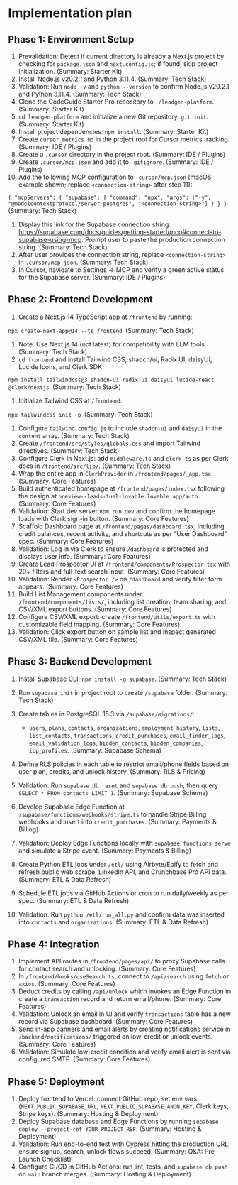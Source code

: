 # Implementation plan

## Phase 1: Environment Setup

1.  Prevalidation: Detect if current directory is already a Next.js project by checking for `package.json` and `next.config.js`; if found, skip project initialization. (Summary: Starter Kit)
2.  Install Node.js v20.2.1 and Python 3.11.4. (Summary: Tech Stack)
3.  Validation: Run `node -v` and `python --version` to confirm Node.js v20.2.1 and Python 3.11.4. (Summary: Tech Stack)
4.  Clone the CodeGuide Starter Pro repository to `./leadgen-platform`. (Summary: Starter Kit)
5.  `cd leadgen-platform` and initialize a new Git repository: `git init`. (Summary: Starter Kit)
6.  Install project dependencies: `npm install`. (Summary: Starter Kit)
7.  Create `cursor_metrics.md` in the project root for Cursor metrics tracking. (Summary: IDE / Plugins)
8.  Create a `.cursor` directory in the project root. (Summary: IDE / Plugins)
9.  Create `.cursor/mcp.json` and add it to `.gitignore`. (Summary: IDE / Plugins)
10. Add the following MCP configuration to `.cursor/mcp.json` (macOS example shown; replace `<connection-string>` after step 11):

`{ "mcpServers": { "supabase": { "command": "npx", "args": ["-y", "@modelcontextprotocol/server-postgres", "<connection-string>"] } } } `(Summary: Tech Stack)

1.  Display this link for the Supabase connection string: <https://supabase.com/docs/guides/getting-started/mcp#connect-to-supabase-using-mcp>. Prompt user to paste the production connection string. (Summary: Tech Stack)
2.  After user provides the connection string, replace `<connection-string>` in `.cursor/mcp.json`. (Summary: Tech Stack)
3.  In Cursor, navigate to Settings → MCP and verify a green active status for the Supabase server. (Summary: IDE / Plugins)

## Phase 2: Frontend Development

1.  Create a Next.js 14 TypeScript app at `/frontend` by running:

`npx create-next-app@14 --ts frontend `(Summary: Tech Stack)

1.  Note: Use Next.js 14 (not latest) for compatibility with LLM tools. (Summary: Tech Stack)
2.  `cd frontend` and install Tailwind CSS, shadcn/ui, Radix UI, daisyUI, Lucide Icons, and Clerk SDK:

`npm install tailwindcss@3 shadcn-ui radix-ui daisyui lucide-react @clerk/nextjs `(Summary: Tech Stack)

1.  Initialize Tailwind CSS at `/frontend`:

`npx tailwindcss init -p `(Summary: Tech Stack)

1.  Configure `tailwind.config.js` to include `shadcn-ui` and `daisyUI` in the `content` array. (Summary: Tech Stack)
2.  Create `/frontend/src/styles/globals.css` and import Tailwind directives. (Summary: Tech Stack)
3.  Configure Clerk in Next.js: add `middleware.ts` and `clerk.ts` as per Clerk docs in `/frontend/src/lib/`. (Summary: Tech Stack)
4.  Wrap the entire app in `ClerkProvider` in `/frontend/pages/_app.tsx`. (Summary: Core Features)
5.  Build authenticated homepage at `/frontend/pages/index.tsx` following the design at `preview--leads-fuel-lovable.lovable.app/auth`. (Summary: Core Features)
6.  Validation: Start dev server `npm run dev` and confirm the homepage loads with Clerk sign-in button. (Summary: Core Features)
7.  Scaffold Dashboard page at `/frontend/pages/dashboard.tsx`, including credit balances, recent activity, and shortcuts as per “User Dashboard” spec. (Summary: Core Features)
8.  Validation: Log in via Clerk to ensure `/dashboard` is protected and displays user info. (Summary: Core Features)
9.  Create Lead Prospector UI at `/frontend/components/Prospector.tsx` with 20+ filters and full-text search input. (Summary: Core Features)
10. Validation: Render `<Prospector />` on `/dashboard` and verify filter form appears. (Summary: Core Features)
11. Build List Management components under `/frontend/components/lists/`, including list creation, team sharing, and CSV/XML export buttons. (Summary: Core Features)
12. Configure CSV/XML export: create `/frontend/utils/export.ts` with customizable field mapping. (Summary: Core Features)
13. Validation: Click export button on sample list and inspect generated CSV/XML file. (Summary: Core Features)

## Phase 3: Backend Development

1.  Install Supabase CLI: `npm install -g supabase`. (Summary: Tech Stack)

2.  Run `supabase init` in project root to create `/supabase` folder. (Summary: Tech Stack)

3.  Create tables in PostgreSQL 15.3 via `/supabase/migrations/`:

    *   `users`, `plans`, `contacts`, `organizations`, `employment_history`, `lists`, `list_contacts`, `transactions`, `credit_purchases`, `email_finder_logs`, `email_validation_logs`, `hidden_contacts`, `hidden_companies`, `icp_profiles`. (Summary: Supabase Schema)

4.  Define RLS policies in each table to restrict email/phone fields based on user plan, credits, and unlock history. (Summary: RLS & Pricing)

5.  Validation: Run `supabase db reset` and `supabase db push`; then query `SELECT * FROM contacts LIMIT 1`. (Summary: Supabase Schema)

6.  Develop Supabase Edge Function at `/supabase/functions/webhooks/stripe.ts` to handle Stripe Billing webhooks and insert into `credit_purchases`. (Summary: Payments & Billing)

7.  Validation: Deploy Edge Functions locally with `supabase functions serve` and simulate a Stripe event. (Summary: Payments & Billing)

8.  Create Python ETL jobs under `/etl/` using Airbyte/Epify to fetch and refresh public web scrape, LinkedIn API, and Crunchbase Pro API data. (Summary: ETL & Data Refresh)

9.  Schedule ETL jobs via GitHub Actions or cron to run daily/weekly as per spec. (Summary: ETL & Data Refresh)

10. Validation: Run `python /etl/run_all.py` and confirm data was inserted into `contacts` and `organizations`. (Summary: ETL & Data Refresh)

## Phase 4: Integration

1.  Implement API routes in `/frontend/pages/api/` to proxy Supabase calls for contact search and unlocking. (Summary: Core Features)
2.  In `/frontend/hooks/useSearch.ts`, connect to `/api/search` using `fetch` or `axios`. (Summary: Core Features)
3.  Deduct credits by calling `/api/unlock` which invokes an Edge Function to create a `transaction` record and return email/phone. (Summary: Core Features)
4.  Validation: Unlock an email in UI and verify `transactions` table has a new record via Supabase dashboard. (Summary: Core Features)
5.  Send in-app banners and email alerts by creating notifications service in `/backend/notifications/` triggered on low-credit or unlock events. (Summary: Core Features)
6.  Validation: Simulate low-credit condition and verify email alert is sent via configured SMTP. (Summary: Core Features)

## Phase 5: Deployment

1.  Deploy frontend to Vercel: connect GitHub repo, set env vars (`NEXT_PUBLIC_SUPABASE_URL`, `NEXT_PUBLIC_SUPABASE_ANON_KEY`, Clerk keys, Stripe keys). (Summary: Hosting & Deployment)
2.  Deploy Supabase database and Edge Functions by running `supabase deploy --project-ref YOUR_PROJECT_REF`. (Summary: Hosting & Deployment)
3.  Validation: Run end-to-end test with Cypress hitting the production URL; ensure signup, search, unlock flows succeed. (Summary: Q&A: Pre-Launch Checklist)
4.  Configure CI/CD in GitHub Actions: run lint, tests, and `supabase db push` on `main` branch merges. (Summary: Hosting & Deployment)
